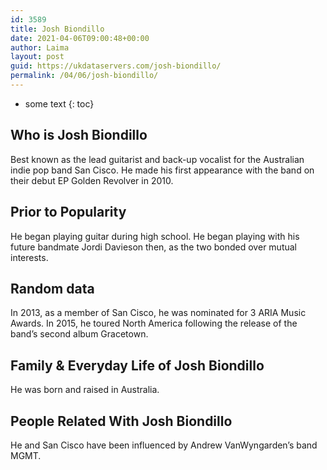 ```yaml
---
id: 3589
title: Josh Biondillo
date: 2021-04-06T09:00:48+00:00
author: Laima
layout: post
guid: https://ukdataservers.com/josh-biondillo/
permalink: /04/06/josh-biondillo/
---
```


* some text
{: toc}


## Who is Josh Biondillo
                  
                  
                  
Best known as the lead guitarist and back-up vocalist for the Australian indie pop band San Cisco. He made his first appearance with the band on their debut EP Golden Revolver in 2010.
                  
              
            
              
            
                
                
                
## Prior to Popularity
                  
                  
                  
He began playing guitar during high school. He began playing with his future bandmate Jordi Davieson then, as the two bonded over mutual interests.
                  
              
            
              
            
                
                
                
## Random data
                  
                  
                  
In 2013, as a member of San Cisco, he was nominated for 3 ARIA Music Awards. In 2015, he toured North America following the release of the band&#8217;s second album Gracetown.
                  
              
            
              
            
                
                
                
## Family & Everyday Life of Josh Biondillo
                  
                  
                  
He was born and raised in Australia.
                  
              
            
              
            
                
                
                
## People Related With Josh Biondillo
                  
                  
                  
He and San Cisco have been influenced by Andrew VanWyngarden&#8217;s band MGMT.
                  
              
            
              
            
                
              
            
              
              
            
            
              
            
          
          
          